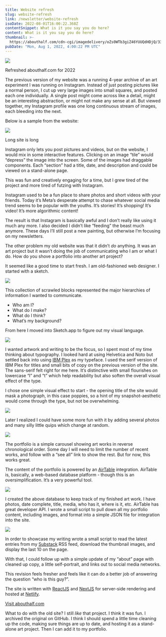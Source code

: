 ```yaml
---
title: Website refresh
slug: website-refresh
link: /newsletter/website-refresh
isoDate: 2022-08-01T16:00:22.368Z
contentSnippet: What is it you say you do here?
content: What is it you say you do here?
thumbnail: >-
  https://abouthalf.com/cdn-cgi/imagedelivery/oZs0WTb3giZ46YUUQdHDjQ/3383a269-ff46-4981-ffd3-6320a2385000/width=1200,format=auto
pubDate: "Mon, Aug 1, 2022, 4:00:22 PM UTC"
---
```


![](https://abouthalf.com/cdn-cgi/imagedelivery/oZs0WTb3giZ46YUUQdHDjQ/168ed6c1-b7d0-43d2-6ab9-1427bc46e000/width=1200,format=auto)

Refreshed abouthalf.com for 2022

The previous version of my website was a running 4-year archive of an art experiment I was running on Instagram. Instead of just posting pictures like a normal person, I cut up very large images into small squares, and posted each one individually. A single post might come across like a detail, might be an interesting abstraction, or might not make any sense at all. But viewed together, my Instagram profile was one long continuous stream of images, each bleeding into the next.

Below is a sample from the website:

![](https://imagedelivery.net/oZs0WTb3giZ46YUUQdHDjQ/6b6e860e-c430-42a0-a902-080b6a740300/public)

Long site is long

Instagram only lets you post pictures and videos, but on the website, I would mix in some interactive features. Clicking on an image “tile” would “depress” the image into the screen. Some of the images had draggable components. Each “section” had a title, date, and description and could be viewed on a stand-alone page.

This was fun and creatively engaging for a time, but I grew tired of the project and more tired of futzing with Instagram.

Instagram used to be a fun place to share photos and short videos with your friends. Today it’s Meta’s desperate attempt to chase whatever social media trend seems to be popular with the youths. It’s stories! It’s shopping! It’s video! It’s more algorithmic content!

The result is that Instagram is basically awful and I don’t really like using it much any more. I also decided I didn’t like “feeding” the beast much anymore. These days I’ll still post a new painting, but otherwise I’m focusing on my newsletters.

The other problem my old website was that it didn’t _do_ anything. It was an art project but it wasn’t doing the job of communicating who I am or what I do. How do you shove a portfolio into another art project?

It seemed like a good time to start fresh. I am old-fashioned web designer. I started with a sketch.

![](https://abouthalf.com/cdn-cgi/imagedelivery/oZs0WTb3giZ46YUUQdHDjQ/980f1bdd-073e-4b19-f5c1-ab0874f9a300/width=1200,format=auto)

This collection of scrawled blocks represented the major hierarchies of information I wanted to communicate.

- Who am I?
- What do I make?
- What do I think?
- What’s my background?

From here I moved into Sketch.app to figure out my visual language.

![](https://abouthalf.com/cdn-cgi/imagedelivery/oZs0WTb3giZ46YUUQdHDjQ/0471d997-ee40-4d24-3779-0a8d84f88900/width=1200,format=auto)

I wanted artwork and writing to be the focus, so I spent most of my time thinking about typography. I looked hard at using Helvetica and Noto but settled back into using [IBM Plex](https://www.ibm.com/plex/) as my typeface. I used the serif version of IBM Plex for titles and small bits of copy on the previous version of the site. The sans-serif felt right for me here. It’s distinctive with small flourishes on lowercase “l” and “t” which help readability but also soften the overall visual effect of the type.

I chose one simple visual effect to start - the opening title of the site would mask a photograph, in this case poppies, so a hint of my snapshot-aesthetic would come through the type, but not be overwhelming.

![](https://abouthalf.com/cdn-cgi/imagedelivery/oZs0WTb3giZ46YUUQdHDjQ/b7d4d9f5-c0c3-4a05-a010-7abbd2667c00/width=1200,format=auto)

Later I realized I could have some more fun with it by adding several photos and many silly little quips which change at random.

![](https://abouthalf.com/cdn-cgi/imagedelivery/oZs0WTb3giZ46YUUQdHDjQ/246679f4-a7e9-4de6-d5c1-77468f871f00/width=1200,format=auto)

The portfolio is a simple carousel showing art works in reverse chronological order. Some day I will need to limit the number of recent works, and follow with a “see all” link to show the rest. But for now, this works great.

The content of the portfolio is powered by an [AirTable](https://airtable.com) integration. AirTable is, basically, a web-based database platform - though this is an oversimplification. It’s a very powerful tool.

![](https://abouthalf.com/cdn-cgi/imagedelivery/oZs0WTb3giZ46YUUQdHDjQ/8a7b8216-9999-4621-3e71-89a6ba314d00/width=1200,format=auto)

I created the above database to keep track of my finished art work. I have photos, date complete, title, media, who has it, where is it, etc. AirTable has great developer API. I wrote a small script to pull down all my portfolio content, including images, and format into a simple JSON file for integration into the site.

![](https://abouthalf.com/cdn-cgi/imagedelivery/oZs0WTb3giZ46YUUQdHDjQ/50cbc4cb-f20d-454a-3373-9e5773ea9900/width=1200,format=auto)

In order to showcase my writing wrote a small script to read the latest entries from my [Substack](https://abouthalf.substack.com) RSS feed, download the thumbnail images, and display the last 10 on the page.

With that, I could follow up with a simple update of my “about” page with cleaned up copy, a little self-portrait, and links out to social media networks.

This revision feels fresher and feels like it can do a better job of answering the question “who is this guy?”.

The site is written with [ReactJS](https://reactjs.org) and [NextJS](https://nextjs.org) for server-side rendering and hosted at [Netlify](https://www.netlify.com).

[Visit abouthalf.com](https://abouthalf.com)

What to do with the old site? I still _like_ that project. I think it was fun. I archived the original on GitHub. I think I should spend a little time cleaning up the code, making sure things are up to date, and hosting it as a stand-alone art project. Then I can add it to my portfolio.
